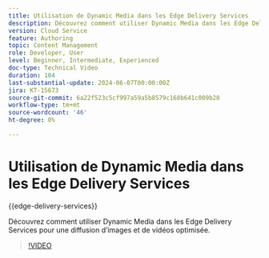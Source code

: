```yaml
---
title: Utilisation de Dynamic Media dans les Edge Delivery Services
description: Découvrez comment utiliser Dynamic Media dans les Edge Delivery Services pour une diffusion d’images et de vidéos optimisée.
version: Cloud Service
feature: Authoring
topic: Content Management
role: Developer, User
level: Beginner, Intermediate, Experienced
doc-type: Technical Video
duration: 104
last-substantial-update: 2024-06-07T00:00:00Z
jira: KT-15673
source-git-commit: 6a22f523c5cf997a59a5b8579c168b641c009b20
workflow-type: tm+mt
source-wordcount: '46'
ht-degree: 0%

---
```



# Utilisation de Dynamic Media dans les Edge Delivery Services

{{edge-delivery-services}}

Découvrez comment utiliser Dynamic Media dans les Edge Delivery Services pour une diffusion d’images et de vidéos optimisée.

>[!VIDEO](https://video.tv.adobe.com/v/3429593/?learn=on)
